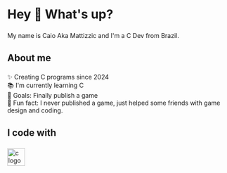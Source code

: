 <h1 align="left">Hey 👋 What's up?</h1>

###

<p align="left">My name is Caio Aka Mattizzic and I'm a C Dev from Brazil.</p>

###

<h2 align="left">About me</h2>

###

<p align="left">✨ Creating C programs since 2024 <br>📚 I'm currently learning C <br>🎯 Goals: Finally publish a game <br>🎲 Fun fact: I never published a game, just helped some friends with game design and coding.</p>

###

<h2 align="left">I code with</h2>

###

<div align="left">
  <img src="https://cdn.jsdelivr.net/gh/devicons/devicon/icons/c/c-original.svg" height="40" alt="c logo"  />
  <img width="12" />
</div>

###
